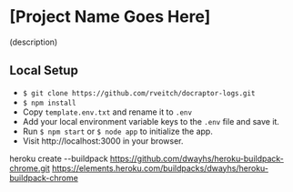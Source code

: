 # [Project Name Goes Here]
(description)

## Local Setup
- `$ git clone https://github.com/rveitch/docraptor-logs.git`
- `$ npm install`
- Copy `template.env.txt` and rename it to `.env`
- Add your local environment variable keys to the `.env` file and save it.
- Run `$ npm start` or `$ node app` to initialize the app.
- Visit http://localhost:3000 in your browser.


heroku create --buildpack https://github.com/dwayhs/heroku-buildpack-chrome.git
https://elements.heroku.com/buildpacks/dwayhs/heroku-buildpack-chrome

